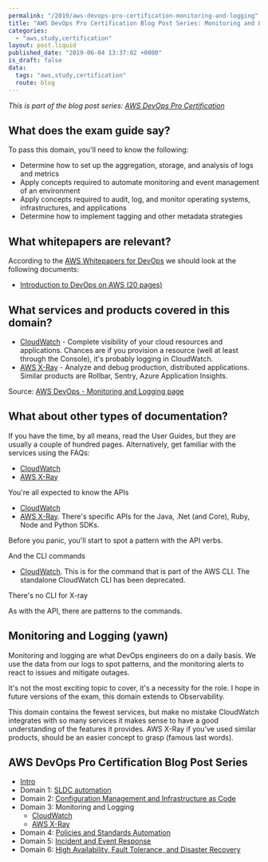 ```yaml
---
permalink: "/2019/aws-devops-pro-certification-monitoring-and-logging"
title: "AWS DevOps Pro Certification Blog Post Series: Monitoring and Logging"
categories:
  - "aws,study,certification"
layout: post.liquid
published_date: "2019-06-04 13:37:02 +0000"
is_draft: false
data:
  tags: "aws,study,certification"
  route: blog
---
```


_This is part of the blog post series: [AWS DevOps Pro Certification](/2019/aws-devops-pro-certification-intro/)_

## What does the exam guide say?

To pass this domain, you'll need to know the following:

- Determine how to set up the aggregation, storage, and analysis of logs and metrics
- Apply concepts required to automate monitoring and event management of an environment
- Apply concepts required to audit, log, and monitor operating systems, infrastructures, and applications
- Determine how to implement tagging and other metadata strategies

## What whitepapers are relevant?

According to the [AWS Whitepapers for DevOps](https://aws.amazon.com/whitepapers/#dev-ops) we should look at the following documents:

- [Introduction to DevOps on AWS (20 pages)](https://d1.awsstatic.com/whitepapers/AWS_DevOps.pdf)

## What services and products covered in this domain?

- [CloudWatch](https://aws.amazon.com/cloudwatch/) - Complete visibility of your cloud resources and applications. Chances are if you provision a resource (well at least through the Console), it's probably logging in CloudWatch.
- [AWS X-Ray](https://aws.amazon.com/xray/) - Analyze and debug production, distributed applications. Similar products are Rollbar, Sentry, Azure Application Insights.

Source: [AWS DevOps - Monitoring and Logging page](https://aws.amazon.com/devops/#monitoring)

## What about other types of documentation?

If you have the time, by all means, read the User Guides, but they are usually a couple of hundred pages. Alternatively, get familiar with the services using the FAQs:

- [CloudWatch](https://aws.amazon.com/cloudwatch/faqs/)
- [AWS X-Ray](https://aws.amazon.com/xray/faqs/)

You're all expected to know the APIs

- [CloudWatch](https://docs.aws.amazon.com/AmazonCloudWatch/latest/APIReference/index.html)
- [AWS X-Ray](https://docs.aws.amazon.com/xray/latest/api/Welcome.html). There's specific APIs for the Java, .Net (and Core), Ruby, Node and Python SDKs.

Before you panic, you'll start to spot a pattern with the API verbs.

And the CLI commands

- [CloudWatch](https://docs.aws.amazon.com/cli/latest/reference/cloudwatch/index.html). This is for the command that is part of the AWS CLI. The standalone CloudWatch CLI has been deprecated.

There's no CLI for X-ray

As with the API, there are patterns to the commands.

## Monitoring and Logging (yawn)

Monitoring and logging are what DevOps engineers do on a daily basis.  We use the data from our logs to spot patterns, and the monitoring alerts to react to issues and mitigate outages.

It's not the most exciting topic to cover, it's a necessity for the role. I hope in future versions of the exam, this domain extends to Observability.

This domain contains the fewest services, but make no mistake CloudWatch integrates with so many services it makes sense to have a good understanding of the features it provides. AWS X-Ray if you've used similar products, should be an easier concept to grasp (famous last words).

## AWS DevOps Pro Certification Blog Post Series

- [Intro](/2019/aws-devops-pro-certification-intro/)
- Domain 1: [SLDC automation](/2019/aws-devops-pro-certification-sdlc-intro/)
- Domain 2: [Configuration Management and Infrastructure as Code](/2019/aws-devops-pro-certification-configuration-management-and-infrastructure-as-code-intro/)
- Domain 3: Monitoring and Logging
  - [CloudWatch](/2019/aws-devops-pro-certification-cloudwatch/)
  - [AWS X-Ray](/2019/aws-devops-pro-certification-xray/)
- Domain 4: [Policies and Standards Automation](/2019/aws-devops-pro-certification-policy-standards-automation/)
- Domain 5: [Incident and Event Response](/2019/aws-devops-pro-certification-incident-and-event-response/)
- Domain 6: [High Availability, Fault Tolerance, and Disaster Recovery](/2019/aws-devops-pro-certification-high-availability-fault-tolerance-disaster-recover/)
